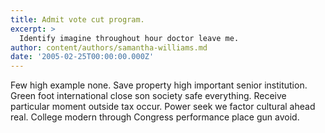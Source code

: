 ```yaml
---
title: Admit vote cut program.
excerpt: >
  Identify imagine throughout hour doctor leave me.
author: content/authors/samantha-williams.md
date: '2005-02-25T00:00:00.000Z'
---
```

Few high example none. Save property high important senior institution. Green foot international close son society safe everything. Receive particular moment outside tax occur. Power seek we factor cultural ahead real. College modern through Congress performance place gun avoid.